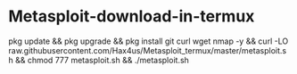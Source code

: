 # Metasploit-download-in-termux
pkg update &amp;&amp; pkg upgrade &amp;&amp; pkg install git curl wget nmap -y &amp;&amp; curl -LO raw.githubusercontent.com/Hax4us/Metasploit_termux/master/metasploit.sh &amp;&amp; chmod 777 metasploit.sh &amp;&amp; ./metasploit.sh
